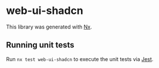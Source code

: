# web-ui-shadcn

This library was generated with [Nx](https://nx.dev).

## Running unit tests

Run `nx test web-ui-shadcn` to execute the unit tests via [Jest](https://jestjs.io).
